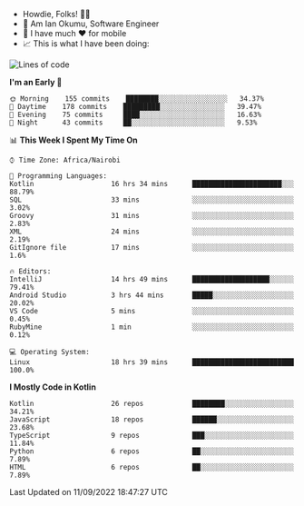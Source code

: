 
* Howdie, Folks! 👋🤓
* 🤪 Am Ian Okumu, Software Engineer
* 📱 I have much ❤️ for mobile
* 📈 This is what I have been doing:
  
<!-- <a href="https://otsembo.github.io/OtsemboPortfolio/" style="margin-right:.5%; margin-top=.5%;">
  <img align="center" src="https://github-readme-stats.vercel.app/api/top-langs/?username=otsembo&layout=compact" />
</a> -->

<!--START_SECTION:waka-->
![Lines of code](https://img.shields.io/badge/From%20Hello%20World%20I%27ve%20Written-702%20Thousand%20lines%20of%20code-blue)

**I'm an Early 🐤** 

```text
🌞 Morning    155 commits    ████████░░░░░░░░░░░░░░░░░   34.37% 
🌆 Daytime    178 commits    █████████░░░░░░░░░░░░░░░░   39.47% 
🌃 Evening    75 commits     ████░░░░░░░░░░░░░░░░░░░░░   16.63% 
🌙 Night      43 commits     ██░░░░░░░░░░░░░░░░░░░░░░░   9.53%

```


📊 **This Week I Spent My Time On** 

```text
⌚︎ Time Zone: Africa/Nairobi

💬 Programming Languages: 
Kotlin                   16 hrs 34 mins      ██████████████████████░░░   88.79% 
SQL                      33 mins             ░░░░░░░░░░░░░░░░░░░░░░░░░   3.02% 
Groovy                   31 mins             ░░░░░░░░░░░░░░░░░░░░░░░░░   2.83% 
XML                      24 mins             ░░░░░░░░░░░░░░░░░░░░░░░░░   2.19% 
GitIgnore file           17 mins             ░░░░░░░░░░░░░░░░░░░░░░░░░   1.6%

🔥 Editors: 
IntelliJ                 14 hrs 49 mins      ███████████████████░░░░░░   79.41% 
Android Studio           3 hrs 44 mins       █████░░░░░░░░░░░░░░░░░░░░   20.02% 
VS Code                  5 mins              ░░░░░░░░░░░░░░░░░░░░░░░░░   0.45% 
RubyMine                 1 min               ░░░░░░░░░░░░░░░░░░░░░░░░░   0.12%

💻 Operating System: 
Linux                    18 hrs 39 mins      █████████████████████████   100.0%

```

**I Mostly Code in Kotlin** 

```text
Kotlin                   26 repos            ████████░░░░░░░░░░░░░░░░░   34.21% 
JavaScript               18 repos            ██████░░░░░░░░░░░░░░░░░░░   23.68% 
TypeScript               9 repos             ███░░░░░░░░░░░░░░░░░░░░░░   11.84% 
Python                   6 repos             ██░░░░░░░░░░░░░░░░░░░░░░░   7.89% 
HTML                     6 repos             ██░░░░░░░░░░░░░░░░░░░░░░░   7.89%

```



 Last Updated on 11/09/2022 18:47:27 UTC
<!--END_SECTION:waka-->

<br />
<br />
<br />
<br />
<br />
  
  </div>
<!---
otsembo/otsembo is a ✨ special ✨ repository because its `README.md` (this file) appears on your GitHub profile.
You can click the Preview link to take a look at your changes.
--->
